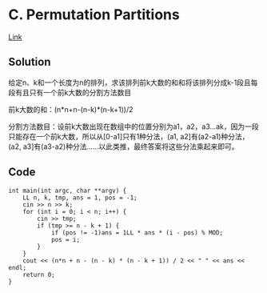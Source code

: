 # C. Permutation Partitions

[Link](https://codeforces.com/problemset/problem/1326/C)

## Solution

给定n、k和一个长度为n的排列，求该排列前k大数的和和将该排列分成k-1段且每段有且只有一个前k大数的分割方法数目

前k大数的和：(n\*n+n-(n-k)\*(n-k+1))/2

分割方法数目：设前k大数出现在数组中的位置分别为a1，a2，a3...ak，因为一段只能存在一个前k大数，所以从[0-a1]只有1种分法，(a1, a2]有(a2-a1)种分法，(a2, a3]有(a3-a2)种分法……以此类推，最终答案将这些分法乘起来即可。

## Code

    int main(int argc, char **argv) {
        LL n, k, tmp, ans = 1, pos = -1;
        cin >> n >> k;
        for (int i = 0; i < n; i++) {
            cin >> tmp;
            if (tmp >= n - k + 1) {
                if (pos != -1)ans = 1LL * ans * (i - pos) % MOD;
                pos = i;
            }
        }
        cout << (n*n + n - (n - k) * (n - k + 1)) / 2 << " " << ans << endl;
        return 0;
    }

